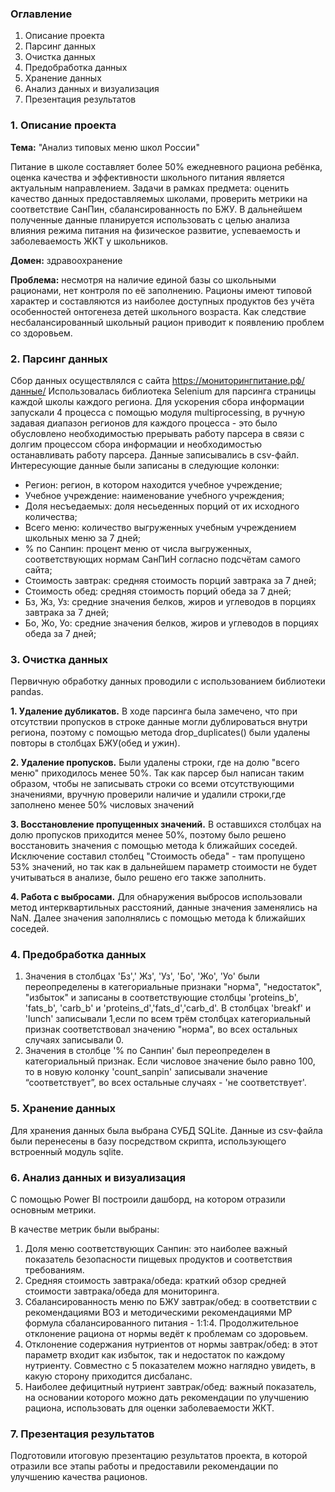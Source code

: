 ### Оглавление

1. Описание проекта
2. Парсинг данных
3. Очистка данных
4. Предобработка данных
5. Хранение данных
6. Анализ данных и визуализация
7. Презентация результатов

### 1. Описание проекта

**Тема:** "Анализ типовых меню школ России"
 
 Питание в школе составляет более 50% ежедневного рациона ребёнка, оценка качества и эффективности школьного питания является актуальным направлением. Задачи в рамках предмета: оценить качество данных предоставляемых школами, проверить метрики на  соответствие СанПин, сбалансированность по БЖУ. В дальнейшем полученные данные планируется использовать с целью анализа влияния режима питания на физическое развитие, успеваемость и заболеваемость ЖКТ у школьников.

**Домен:** здравоохранение

**Проблема:** несмотря на наличие единой базы со школьными рационами, нет контроля по её заполнению. Рационы имеют типовой характер и составляются из наиболее доступных продуктов без учёта особенностей онтогенеза детей школьного возраста. Как следствие несбалансированный школьный рацион приводит к появлению проблем со здоровьем.


### 2. Парсинг данных

Сбор данных осуществлялся с сайта https://мониторингпитание.рф/данные/
Использовалась библиотека Selenium для парсинга страницы каждой школы каждого региона. Для ускорения сбора информации запускали 4 процесса с помощью модуля multiprocessing, в ручную задавая диапазон регионов для каждого процесса - это было обусловлено необходимостью прерывать работу парсера в связи с долгим процессом сбора информации и необходимостью останавливать работу парсера. Данные записывались в csv-файл.
Интересующие данные были записаны в следующие колонки:
- Регион: регион, в котором находится учебное учреждение;
- Учебное учреждение: наименование учебного учреждения;
- Доля несъедаемых: доля несьеденных порций от их исходного количества;
- Всего меню: количество выгруженных учебным учреждением школьных меню за 7 дней;
- % по Санпин: процент меню от числа выгруженных, соответствующих нормам СанПиН согласно подсчётам самого сайта;
- Стоимость завтрак: средняя стоимость порций завтрака за 7 дней;
- Стоимость обед: средняя стоимость порций обеда за 7 дней;
- Бз, Жз, Уз: средние значения белков, жиров и углеводов в порциях завтрака за 7 дней;
- Бо, Жо, Уо: средние значения белков, жиров и углеводов в порциях обеда за 7 дней;


### 3. Очистка данных

Первичную обработку данных проводили с использованием библиотеки pandas.

**1. Удаление дубликатов.**
В ходе парсинга была замечено, что при отсутствии пропусков в строке данные могли дублироваться внутри региона, поэтому с помощью метода drop_duplicates() были удалены повторы в столбцах БЖУ(обед и ужин).

**2. Удаление пропусков.**
Были удалены строки, где на долю "всего меню" приходилось менее 50%.
Так как парсер был написан таким образом, чтобы не записывать строки со всеми отсутствующими значениями, вручную проверили наличие и удалили строки,где заполнено менее 50% числовых значений

**3. Восстановление пропущенных значений.**
В оставшихся столбцах на долю пропусков приходится менее 50%, поэтому было решено восстановить значения с помощью метода k ближайших соседей. Исключение составил столбец "Стоимость обеда" - там пропущено 53% значений, но так как в дальнейшем параметр стоимости не будет учитываться в анализе, было решено его также заполнить.

**4. Работа с выбросами.**
Для обнаружения выбросов использовали метод интерквартильных расстояний, данные значения заменялись на NaN. Далее значения заполнялись с помощью метода k ближайших соседей.


### 4. Предобработка данных

1. Значения в столбцах 'Бз',' Жз', 'Уз', 'Бо', 'Жо', 'Уо' были переопределены в категориальные признаки "норма", "недостаток", "избыток" и записаны в соответствующие столбцы 'proteins_b', 'fats_b', 'carb_b' и 'proteins_d','fats_d','carb_d'. В столбцах 'breakf' и 'lunch' записывали 1,если по всем трём столбцах категориальный признак соответствовал значению "норма", во всех остальных случаях записывали 0.
2. Значения в столбце '% по Санпин' был переопределен в категориальный признак. Если числовое значение было равно 100, то в новую колонку 'count_sanpin' записывали значение “соответствует”, во всех остальные случаях - 'не соответствует'.



### 5. Хранение данных
Для хранения данных была выбрана СУБД SQLite. Данные из csv-файла были перенесены в базу посредством скрипта, использующего встроенный модуль sqlite.


### 6. Анализ данных и визуализация
С помощью Power BI построили дашборд, на котором отразили основным метрики.

В качестве метрик были выбраны:
1. Доля меню соответствующих Санпин: это наиболее важный показатель безопасности пищевых продуктов и соответствия требованиям.
2. Средняя стоимость завтрака/обеда: краткий обзор средней стоимости завтрака/обеда для мониторинга.
3. Сбалансированность меню по БЖУ завтрак/обед: в соответствии с рекомендациями ВОЗ и методическими рекомендациями МР формула сбалансированного питания - 1:1:4. Продолжительное отклонение рациона от нормы ведёт к проблемам со здоровьем.
4. Отклонение содержания нутриентов от нормы завтрак/обед: в этот параметр входит как избыток, так и недостаток по каждому нутриенту. Совместно с 5 показателем можно наглядно увидеть, в какую сторону приходится дисбаланс.
5. Наиболее дефицитный нутриент завтрак/обед: важный показатель, на основании которого можно дать рекомендации по улучшению рациона, использовать для оценки заболеваемости ЖКТ.


### 7. Презентация результатов
Подготовили итоговую презентацию результатов проекта, в которой отразили все этапы работы и предоставили рекомендации по улучшению качества рационов. 



